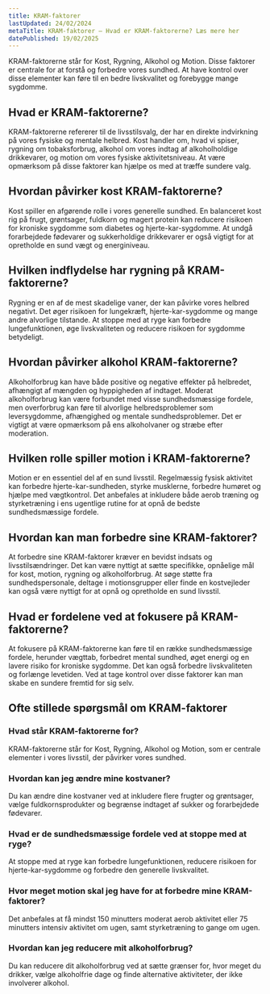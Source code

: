 ```yaml
---
title: KRAM-faktorer
lastUpdated: 24/02/2024
metaTitle: KRAM-faktorer – Hvad er KRAM-faktorerne? Læs mere her
datePublished: 19/02/2025
---
```


KRAM-faktorerne står for Kost, Rygning, Alkohol og Motion. Disse faktorer er centrale for at forstå og forbedre vores sundhed. At have kontrol over disse elementer kan føre til en bedre livskvalitet og forebygge mange sygdomme.

## Hvad er KRAM-faktorerne?

KRAM-faktorerne refererer til de livsstilsvalg, der har en direkte indvirkning på vores fysiske og mentale helbred. Kost handler om, hvad vi spiser, rygning om tobaksforbrug, alkohol om vores indtag af alkoholholdige drikkevarer, og motion om vores fysiske aktivitetsniveau. At være opmærksom på disse faktorer kan hjælpe os med at træffe sundere valg.

## Hvordan påvirker kost KRAM-faktorerne?

Kost spiller en afgørende rolle i vores generelle sundhed. En balanceret kost rig på frugt, grøntsager, fuldkorn og magert protein kan reducere risikoen for kroniske sygdomme som diabetes og hjerte-kar-sygdomme. At undgå forarbejdede fødevarer og sukkerholdige drikkevarer er også vigtigt for at opretholde en sund vægt og energiniveau.

## Hvilken indflydelse har rygning på KRAM-faktorerne?

Rygning er en af de mest skadelige vaner, der kan påvirke vores helbred negativt. Det øger risikoen for lungekræft, hjerte-kar-sygdomme og mange andre alvorlige tilstande. At stoppe med at ryge kan forbedre lungefunktionen, øge livskvaliteten og reducere risikoen for sygdomme betydeligt.

## Hvordan påvirker alkohol KRAM-faktorerne?

Alkoholforbrug kan have både positive og negative effekter på helbredet, afhængigt af mængden og hyppigheden af indtaget. Moderat alkoholforbrug kan være forbundet med visse sundhedsmæssige fordele, men overforbrug kan føre til alvorlige helbredsproblemer som leversygdomme, afhængighed og mentale sundhedsproblemer. Det er vigtigt at være opmærksom på ens alkoholvaner og stræbe efter moderation.

## Hvilken rolle spiller motion i KRAM-faktorerne?

Motion er en essentiel del af en sund livsstil. Regelmæssig fysisk aktivitet kan forbedre hjerte-kar-sundheden, styrke musklerne, forbedre humøret og hjælpe med vægtkontrol. Det anbefales at inkludere både aerob træning og styrketræning i ens ugentlige rutine for at opnå de bedste sundhedsmæssige fordele.

## Hvordan kan man forbedre sine KRAM-faktorer?

At forbedre sine KRAM-faktorer kræver en bevidst indsats og livsstilsændringer. Det kan være nyttigt at sætte specifikke, opnåelige mål for kost, motion, rygning og alkoholforbrug. At søge støtte fra sundhedspersonale, deltage i motionsgrupper eller finde en kostvejleder kan også være nyttigt for at opnå og opretholde en sund livsstil.

## Hvad er fordelene ved at fokusere på KRAM-faktorerne?

At fokusere på KRAM-faktorerne kan føre til en række sundhedsmæssige fordele, herunder vægttab, forbedret mental sundhed, øget energi og en lavere risiko for kroniske sygdomme. Det kan også forbedre livskvaliteten og forlænge levetiden. Ved at tage kontrol over disse faktorer kan man skabe en sundere fremtid for sig selv.

## Ofte stillede spørgsmål om KRAM-faktorer

### Hvad står KRAM-faktorerne for?

KRAM-faktorerne står for Kost, Rygning, Alkohol og Motion, som er centrale elementer i vores livsstil, der påvirker vores sundhed.

### Hvordan kan jeg ændre mine kostvaner?

Du kan ændre dine kostvaner ved at inkludere flere frugter og grøntsager, vælge fuldkornsprodukter og begrænse indtaget af sukker og forarbejdede fødevarer.

### Hvad er de sundhedsmæssige fordele ved at stoppe med at ryge?

At stoppe med at ryge kan forbedre lungefunktionen, reducere risikoen for hjerte-kar-sygdomme og forbedre den generelle livskvalitet.

### Hvor meget motion skal jeg have for at forbedre mine KRAM-faktorer?

Det anbefales at få mindst 150 minutters moderat aerob aktivitet eller 75 minutters intensiv aktivitet om ugen, samt styrketræning to gange om ugen.

### Hvordan kan jeg reducere mit alkoholforbrug?

Du kan reducere dit alkoholforbrug ved at sætte grænser for, hvor meget du drikker, vælge alkoholfrie dage og finde alternative aktiviteter, der ikke involverer alkohol.
